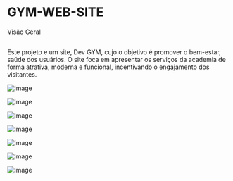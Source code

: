 # GYM-WEB-SITE

Visão Geral 
##
Este projeto e um site, Dev GYM, cujo o objetivo é promover o bem-estar, saúde dos usuários. O site foca em apresentar os serviços da academia de forma atrativa, moderna e funcional, incentivando o engajamento dos visitantes. 

![image](https://github.com/user-attachments/assets/fef629bb-27c2-49e2-a404-ebaf4f69d14f)

![image](https://github.com/user-attachments/assets/8a6faac6-65b1-423f-8e3c-44b6413ea281)

![image](https://github.com/user-attachments/assets/6fb6b175-0a5c-4bf4-aa22-62f27ebe20b8)

![image](https://github.com/user-attachments/assets/f7fa66df-e572-4da8-a699-c13818ed6292)

![image](https://github.com/user-attachments/assets/5c6056d2-2dde-4b25-ab30-d7254bcc67fe)

![image](https://github.com/user-attachments/assets/03073a33-2253-49bf-aec3-a676a97db068)

![image](https://github.com/user-attachments/assets/d21983b4-59c8-4898-90d7-11585bca9d5c)
